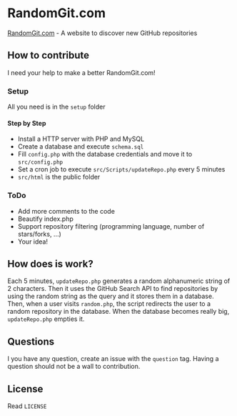 RandomGit.com
=========

[RandomGit.com](http://randomgit.com) - A website to discover new GitHub repositories

## How to contribute
I need your help to make a better RandomGit.com!

### Setup
All you need is in the `setup` folder

#### Step by Step
* Install a HTTP server with PHP and MySQL
* Create a database and execute `schema.sql`
* Fill `config.php` with the database credentials and move it to `src/config.php`
* Set a cron job to execute `src/Scripts/updateRepo.php` every 5 minutes
* `src/html` is the public folder

### ToDo
* Add more comments to the code
* Beautify index.php
* Support repository filtering (programming language, number of stars/forks, ...)
* Your idea!

## How does is work?
Each 5 minutes, `updateRepo.php` generates a random alphanumeric string of 2 characters. Then it uses the GitHub Search API to find repositories by using the random string as the query and it stores them in a database. Then, when a user visits `random.php`, the script redirects the user to a random repository in the database. When the database becomes really big, `updateRepo.php` empties it.

## Questions
I you have any question, create an issue with the `question` tag. Having a question should not be a wall to contribution.

## License
Read `LICENSE`